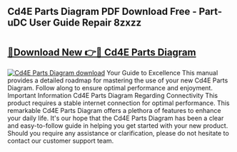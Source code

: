 ## Cd4E Parts Diagram PDF Download Free - Part-uDC User Guide Repair 8zxzz

# <h2><a href="http://dfs3vgm.blite.top/?on=Cd4E+Parts+Diagram">🔗Download New 👉🔴 Cd4E Parts Diagram</a></h2>

[![Cd4E Parts Diagram download](https://i.imgur.com/lujVjoI.png)](http://dfs3vgm.blite.top/?on=Cd4E+Parts+Diagram)
Your Guide to Excellence This manual provides a detailed roadmap for mastering the use of your new Cd4E Parts Diagram. Follow along to ensure optimal performance and enjoyment. Important Information Cd4E Parts Diagram Regarding Connectivity This product requires a stable internet connection for optimal performance. This remarkable Cd4E Parts Diagram offers a plethora of features to enhance your daily life. It's our hope that the Cd4E Parts Diagram has been a clear and easy-to-follow guide in helping you get started with your new product. Should you require any assistance or clarification, please do not hesitate to contact our customer support team.
